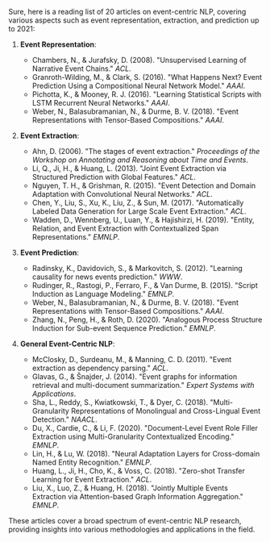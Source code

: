 Sure, here is a reading list of 20 articles on event-centric NLP, covering various aspects such as event representation, extraction, and prediction up to 2021:

1. **Event Representation**:
    - Chambers, N., & Jurafsky, D. (2008). "Unsupervised Learning of Narrative Event Chains." *ACL*.
    - Granroth-Wilding, M., & Clark, S. (2016). "What Happens Next? Event Prediction Using a Compositional Neural Network Model." *AAAI*.
    - Pichotta, K., & Mooney, R. J. (2016). "Learning Statistical Scripts with LSTM Recurrent Neural Networks." *AAAI*.
    - Weber, N., Balasubramanian, N., & Durme, B. V. (2018). "Event Representations with Tensor-Based Compositions." *AAAI*.

2. **Event Extraction**:
    - Ahn, D. (2006). "The stages of event extraction." *Proceedings of the Workshop on Annotating and Reasoning about Time and Events*.
    - Li, Q., Ji, H., & Huang, L. (2013). "Joint Event Extraction via Structured Prediction with Global Features." *ACL*.
    - Nguyen, T. H., & Grishman, R. (2015). "Event Detection and Domain Adaptation with Convolutional Neural Networks." *ACL*.
    - Chen, Y., Liu, S., Xu, K., Liu, Z., & Sun, M. (2017). "Automatically Labeled Data Generation for Large Scale Event Extraction." *ACL*.
    - Wadden, D., Wennberg, U., Luan, Y., & Hajishirzi, H. (2019). "Entity, Relation, and Event Extraction with Contextualized Span Representations." *EMNLP*.

3. **Event Prediction**:
    - Radinsky, K., Davidovich, S., & Markovitch, S. (2012). "Learning causality for news events prediction." *WWW*.
    - Rudinger, R., Rastogi, P., Ferraro, F., & Van Durme, B. (2015). "Script Induction as Language Modeling." *EMNLP*.
    - Weber, N., Balasubramanian, N., & Durme, B. V. (2018). "Event Representations with Tensor-Based Compositions." *AAAI*.
    - Zhang, N., Peng, H., & Roth, D. (2020). "Analogous Process Structure Induction for Sub-event Sequence Prediction." *EMNLP*.

4. **General Event-Centric NLP**:
    - McClosky, D., Surdeanu, M., & Manning, C. D. (2011). "Event extraction as dependency parsing." *ACL*.
    - Glavas, G., & Šnajder, J. (2014). "Event graphs for information retrieval and multi-document summarization." *Expert Systems with Applications*.
    - Sha, L., Reddy, S., Kwiatkowski, T., & Dyer, C. (2018). "Multi-Granularity Representations of Monolingual and Cross-Lingual Event Detection." *NAACL*.
    - Du, X., Cardie, C., & Li, F. (2020). "Document-Level Event Role Filler Extraction using Multi-Granularity Contextualized Encoding." *EMNLP*.
    - Lin, H., & Lu, W. (2018). "Neural Adaptation Layers for Cross-domain Named Entity Recognition." *EMNLP*.
    - Huang, L., Ji, H., Cho, K., & Voss, C. (2018). "Zero-shot Transfer Learning for Event Extraction." *ACL*.
    - Liu, X., Luo, Z., & Huang, H. (2018). "Jointly Multiple Events Extraction via Attention-based Graph Information Aggregation." *EMNLP*.

These articles cover a broad spectrum of event-centric NLP research, providing insights into various methodologies and applications in the field.